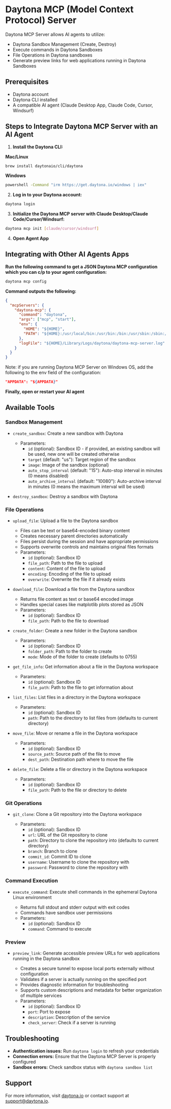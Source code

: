 # Daytona MCP (Model Context Protocol) Server

Daytona MCP Server allows AI agents to utilize:

- Daytona Sandbox Management (Create, Destroy)
- Execute commands in Daytona Sandboxes
- File Operations in Daytona sandboxes
- Generate preview links for web applications running in Daytona Sandboxes

## Prerequisites

- Daytona account
- Daytona CLI installed
- A compatible AI agent (Claude Desktop App, Claude Code, Cursor, Windsurf)

## Steps to Integrate Daytona MCP Server with an AI Agent

1. **Install the Daytona CLI:**

**Mac/Linux**

```bash
brew install daytonaio/cli/daytona
```

**Windows**

```bash
powershell -Command "irm https://get.daytona.io/windows | iex"
```

2. **Log in to your Daytona account:**

```bash
daytona login
```

3. **Initialize the Daytona MCP server with Claude Desktop/Claude Code/Cursor/Windsurf:**

```bash
daytona mcp init [claude/cursor/windsurf]
```

4. **Open Agent App**

## Integrating with Other AI Agents Apps

**Run the following command to get a JSON Daytona MCP configuration which you can c/p to your agent configuration:**

```bash
daytona mcp config
```

**Command outputs the following:**

```json
{
  "mcpServers": {
    "daytona-mcp": {
      "command": "daytona",
      "args": ["mcp", "start"],
      "env": {
        "HOME": "${HOME}",
        "PATH": "${HOME}:/usr/local/bin:/usr/bin:/bin:/usr/sbin:/sbin:/opt/homebrew/bin"
      },
      "logFile": "${HOME}/Library/Logs/daytona/daytona-mcp-server.log"
    }
  }
}
```

Note: if you are running Daytona MCP Server on Windows OS, add the following to the env field of the configuration:

```json
"APPDATA": "${APPDATA}"
```

**Finally, open or restart your AI agent**

## Available Tools

### Sandbox Management

- `create_sandbox`: Create a new sandbox with Daytona

  - Parameters:
    - `id` (optional): Sandbox ID - if provided, an existing sandbox will be used, new one will be created otherwise
    - `target` (default: "us"): Target region of the sandbox
    - `image`: Image of the sandbox (optional)
    - `auto_stop_interval` (default: "15"): Auto-stop interval in minutes (0 means disabled)
    - `auto_archive_interval` (default: "10080"): Auto-archive interval in minutes (0 means the maximum interval will be used)

- `destroy_sandbox`: Destroy a sandbox with Daytona

### File Operations

- `upload_file`: Upload a file to the Daytona sandbox

  - Files can be text or base64-encoded binary content
  - Creates necessary parent directories automatically
  - Files persist during the session and have appropriate permissions
  - Supports overwrite controls and maintains original files formats
  - Parameters:
    - `id` (optional): Sandbox ID
    - `file_path`: Path to the file to upload
    - `content`: Content of the file to upload
    - `encoding`: Encoding of the file to upload
    - `overwrite`: Overwrite the file if it already exists

- `download_file`: Download a file from the Daytona sandbox

  - Returns file content as text or base64 encoded image
  - Handles special cases like matplotlib plots stored as JSON
  - Parameters:
    - `id` (optional): Sandbox ID
    - `file_path`: Path to the file to download

- `create_folder`: Create a new folder in the Daytona sandbox

  - Parameters:
    - `id` (optional): Sandbox ID
    - `folder_path`: Path to the folder to create
    - `mode`: Mode of the folder to create (defaults to 0755)

- `get_file_info`: Get information about a file in the Daytona workspace

  - Parameters:
    - `id` (optional): Sandbox ID
    - `file_path`: Path to the file to get information about

- `list_files`: List files in a directory in the Daytona workspace

  - Parameters:
    - `id` (optional): Sandbox ID
    - `path`: Path to the directory to list files from (defaults to current directory)

- `move_file`: Move or rename a file in the Daytona workspace

  - Parameters:
    - `id` (optional): Sandbox ID
    - `source_path`: Source path of the file to move
    - `dest_path`: Destination path where to move the file

- `delete_file`: Delete a file or directory in the Daytona workspace

  - Parameters:
    - `id` (optional): Sandbox ID
    - `file_path`: Path to the file or directory to delete

### Git Operations

- `git_clone`: Clone a Git repository into the Daytona workspace

  - Parameters:
    - `id` (optional): Sandbox ID
    - `url`: URL of the Git repository to clone
    - `path`: Directory to clone the repository into (defaults to current directory)
    - `branch`: Branch to clone
    - `commit_id`: Commit ID to clone
    - `username`: Username to clone the repository with
    - `password`: Password to clone the repository with

### Command Execution

- `execute_command`: Execute shell commands in the ephemeral Daytona Linux environment

  - Returns full stdout and stderr output with exit codes
  - Commands have sandbox user permissions
  - Parameters:
    - `id` (optional): Sandbox ID
    - `command`: Command to execute

### Preview

- `preview_link`: Generate accessible preview URLs for web applications running in the Daytona sandbox

  - Creates a secure tunnel to expose local ports externally without configuration
  - Validates if a server is actually running on the specified port
  - Provides diagnostic information for troubleshooting
  - Supports custom descriptions and metadata for better organization of multiple services
  - Parameters:
    - `id` (optional): Sandbox ID
    - `port`: Port to expose
    - `description`: Description of the service
    - `check_server`: Check if a server is running

## Troubleshooting

- **Authentication issues:** Run `daytona login` to refresh your credentials
- **Connection errors:** Ensure that the Daytona MCP Server is properly configured
- **Sandbox errors:** Check sandbox status with `daytona sandbox list`

## Support

For more information, visit [daytona.io](https://daytona.io) or contact support at support@daytona.io.
